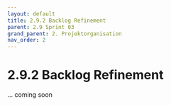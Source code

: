 ```yaml
---
layout: default
title: 2.9.2 Backlog Refinement
parent: 2.9 Sprint 03
grand_parent: 2. Projektorganisation
nav_order: 2
---
```


# 2.9.2 Backlog Refinement

... coming soon